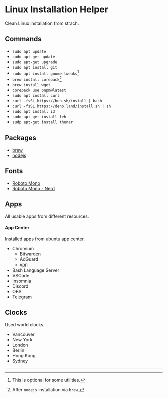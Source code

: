 # Linux Installation Helper

Clean Linux installation from strach.

## Commands

- `sudo apt update`
- `sudo apt-get update`
- `sudo apt-get upgrade`
- `sudo apt install git`
- `sudo apt install gnome-tweaks`[^1]
- `brew install corepack`[^2]
- `brew install wget`
- `corepack use pnpm@latest`
- `sudo apt install curl`
- `curl -fsSL https://bun.sh/install | bash`
- `curl -fsSL https://deno.land/install.sh | sh`
- `sudo apt install i3`
- `sudo apt-get install feh`
- `sudp apt-get install thunar` 

## Packages

- [brew](https://brew.sh/)
- [nodejs](https://nodejs.org/en/download/package-manager)

## Fonts

- [Roboto Mono](https://fonts.google.com/selection?query=roboto+mono)
- [Roboto Mono - Nerd](https://github.com/ryanoasis/nerd-fonts/releases/download/v3.2.1/RobotoMono.zip)

## Apps

All usable apps from different resources.

#### App Center

Installed apps from ubuntu app center.

- Chromium
  - Bitwarden
  - AdGuard
  - vpn
- Bash Language Server
- VSCode
- Insomnia
- Discord
- OBS
- Telegram

## Clocks

Used world clocks.

- Vancouver
- New York
- London
- Berlin
- Hong Kong
- Sydney

---
[^1]: This is optional for some utilities.
[^2]: After `nodejs` installation via `brew`.
